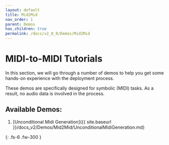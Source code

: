 ```yaml
---
layout: default
title: Mid2Mid
nav_order: 1
parent: Demos
has_children: true
permalink: /docs/v2_0_0/Demos/Mid2Mid
---
```


# MIDI-to-MIDI Tutorials 

In this section, we will go through a number of demos to help you get some hands-on experience with the deployment process.

These demos are specifically designed for symbolic (MIDI) tasks. As a result, no audio data is involved in the 
process.

## Available Demos:

1. [Unconditional Midi Generation]({{ site.baseurl }}/docs_v2/Demos/Mid2Mid/UnconditionalMidiGeneration.md)

{: .fs-6 .fw-300 }

